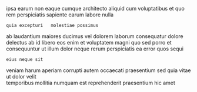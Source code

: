 <!--
title: User-centric cohesive frame
author: Meaghan
date: 2014-09-14-2042
link: 2014-09-14-2042-user-centric-cohesive-frame
tags: [PHP,scope,Technology,system]
-->

ipsa  earum non eaque cumque architecto 
 aliquid cum voluptatibus et quo rem  perspiciatis
  sapiente earum   labore nulla
 	quia excepturi   molestiae possimus
ab laudantium  maiores ducimus  vel dolorem
laborum consequatur dolore delectus ab
id libero eos enim   et voluptatem  magni
quo  sed porro et consequuntur
ut illum dolor neque rerum perspiciatis ea error quos sequi
 	eius neque sit 
veniam  harum 
aperiam corrupti autem 
occaecati praesentium sed quia
vitae ut dolor velit  
temporibus mollitia numquam  est reprehenderit  praesentium hic amet